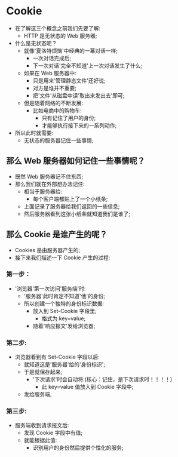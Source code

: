 # Cookie

- 在了解这三个概念之前我们先要了解:
  - HTTP 是无状态的 Web 服务器;
- 什么是无状态呢？
  - 就像'夏洛特烦恼'中经典的一幕对话一样;
    - 一次对话完成后;
    - 下一次对话'完全不知道'上一次对话发生了什么;
  - 如果在 Web 服务器中:
    - 只是用来'管理静态文件'还好说;
    - 对方是谁并不重要;
    - 把'文件'从磁盘中读'取出来发出去'即可;
  - 但是随着网络的不断发展:
    - 比如电商中的购物车:
      - 只有记住了用户的身份;
      - 才能够执行接下来的一系列动作;
- 所以此时就需要:
  - 无状态的服务器记住一些事情;

## 那么 Web 服务器如何记住一些事情呢？

- 既然 Web 服务器记不住东西;
- 那么我们就在外部想办法记住:
  - 相当于服务器给:
    - 每个客户端都贴上了一个小纸条;
  - 上面记录了服务器给我们返回的一些信息;
  - 然后服务器看到这张小纸条就知道我们是谁了;

## 那么 Cookie 是谁产生的呢？

- Cookies 是由服务器产生的;
- 接下来我们描述一下 Cookie 产生的过程:

### 第一步：

- '浏览器'第一次访问'服务端'时:
  - '服务器'此时肯定不知道'他'的身份;
  - 所以创建一个独特的身份标识数据:
    - 放入到 Set-Cookie 字段里;
      - 格式为 key=value;
    - 随着'响应报文'发给浏览器;

### 第二步:

- 浏览器看到有 Set-Cookie 字段以后:
  - 就知道这是'服务器'给的'身份标识';
  - 于是就保存起来;
    - '下次请求'时会自动将:(核心：记住，是下次请求时！！！！)
      - 此 key=value 值放入到 Cookie 字段中;
  - 发给服务端;

### 第三步:

- 服务端收到请求报文后:
  - 发现 Cookie 字段中有值;
  - 就能根据此值:
    - 识别用户的身份然后提供个性化的服务;
